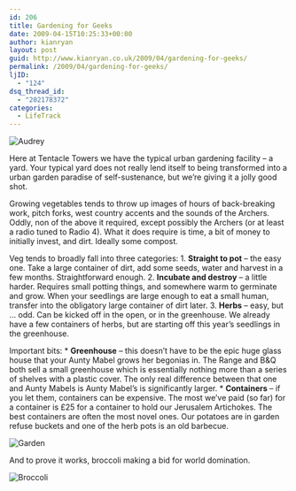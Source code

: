 ```yaml
---
id: 206
title: Gardening for Geeks
date: 2009-04-15T10:25:33+00:00
author: kianryan
layout: post
guid: http://www.kianryan.co.uk/2009/04/gardening-for-geeks/
permalink: /2009/04/gardening-for-geeks/
ljID:
  - "124"
dsq_thread_id:
  - "202178372"
categories:
  - LifeTrack
---
```

![Audrey](http://www.kianryan.co.uk/wp-content/uploads/2009/04/audrey1.jpg)

Here at Tentacle Towers we have the typical urban gardening facility &#8211; a yard. Your typical yard does not really lend itself to being transformed into a urban garden paradise of self-sustenance, but we&#8217;re giving it a jolly good shot.

Growing vegetables tends to throw up images of hours of back-breaking work, pitch forks, west country accents and the sounds of the Archers. Oddly, non of the above it required, except possibly the Archers (or at least a radio tuned to Radio 4). What it does require is time, a bit of money to initially invest, and dirt. Ideally some compost.

Veg tends to broadly fall into three categories: 1. **Straight to pot** &#8211; the easy one. Take a large container of dirt, add some seeds, water and harvest in a few months. Straightforward enough. 2. **Incubate and destroy** &#8211; a little harder. Requires small potting things, and somewhere warm to germinate and grow. When your seedlings are large enough to eat a small human, transfer into the obligatory large container of dirt later. 3. **Herbs** &#8211; easy, but &#8230; odd. Can be kicked off in the open, or in the greenhouse. We already have a few containers of herbs, but are starting off this year&#8217;s seedlings in the greenhouse.

Important bits: * **Greenhouse** &#8211; this doesn&#8217;t have to be the epic huge glass house that your Aunty Mabel grows her begonias in. The Range and B&Q both sell a small greenhouse which is essentially nothing more than a series of shelves with a plastic cover. The only real difference between that one and Aunty Mabels is Aunty Mabel&#8217;s is significantly larger. * **Containers** &#8211; if you let them, containers can be expensive. The most we&#8217;ve paid (so far) for a container is £25 for a container to hold our Jerusalem Artichokes. The best containers are often the most novel ones. Our potatoes are in garden refuse buckets and one of the herb pots is an old barbecue.

![Garden](http://www.kianryan.co.uk/wp-content/uploads/2009/04/garden.jpg)

And to prove it works, broccoli making a bid for world domination.

![Broccoli](http://www.kianryan.co.uk/wp-content/uploads/2009/04/broccoli.jpg)